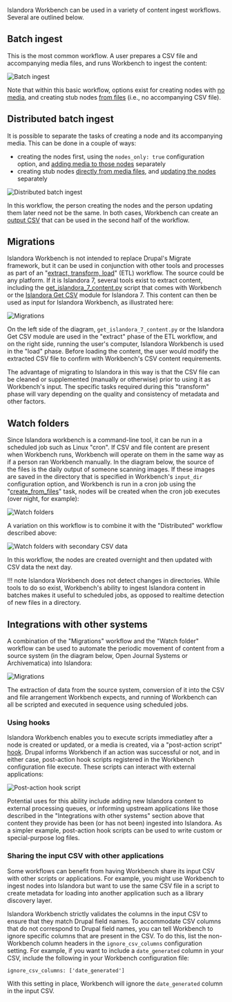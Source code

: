 Islandora Workbench can be used in a variety of content ingest workflows. Several are outlined below.

## Batch ingest

This is the most common workflow. A user prepares a CSV file and accompanying media files, and runs Workbench to ingest the content:

![Batch ingest](images/workflow_batch_loading.png)

Note that within this basic workflow, options exist for creating nodes with [no media](/islandora_workbench_docs/nodes_only/), and creating stub nodes [from files](/islandora_workbench_docs/creating_nodes_from_files/) (i.e., no accompanying CSV file).

## Distributed batch ingest

It is possible to separate the tasks of creating a node and its accompanying media. This can be done in a couple of ways:

* creating the nodes first, using the `nodes_only: true` configuration option, and [adding media to those nodes](/islandora_workbench_docs/adding_media/) separately
* creating stub nodes [directly from media files](/islandora_workbench_docs/creating_nodes_from_files/), and [updating the nodes](/islandora_workbench_docs/updating_nodes/) separately

![Distributed batch ingest](images/workflow_distributed_batch_loading.png)

In this workflow, the person creating the nodes and the person updating them later need not be the same. In both cases, Workbench can create an [output CSV](/islandora_workbench_docs/output_csv/) that can be used in the second half of the workflow.

## Migrations

Islandora Workbench is not intended to replace Drupal's Migrate framework, but it can be used in conjunction with other tools and processes as part of an "[extract, transform, load](https://en.wikipedia.org/wiki/Extract,_transform,_load)" (ETL) workflow. The source could be any platform. If it is Islandora 7, several tools exist to extract content, including the [get_islandora_7_content.py](/islandora_workbench_docs/exporting_islandora_7_content/) script that comes with Workbench or the [Islandora Get CSV](https://github.com/mjordan/islandora_get_csv) module for Islandora 7. This content can then be used as input for Islandora Workbench, as illustrated here:

![Migrations](images/workflow_migrations.png)


On the left side of the diagram, `get_islandora_7_content.py` or the Islandora Get CSV module are used in the "extract" phase of the ETL workflow, and on the right side, running the user's computer, Islandora Workbench is used in the "load" phase. Before loading the content, the user would modify the extracted CSV file to confirm with Workbench's CSV content requirements.

The advantage of migrating to Islandora in this way is that the CSV file can be cleaned or supplemented (manually or otherwise) prior to using it as Workbench's input. The specific tasks required during this "transform" phase will vary depending on the quality and consistency of metadata and other factors.

## Watch folders

Since Islandora workbench is a command-line tool, it can be run in a scheduled job such as Linux "cron". If CSV and file content are present when Workbench runs, Workbench will operate on them in the same way as if a person ran Workbench manually. In the diagram below, the source of the files is the daily output of someone scanning images. If these images are saved in the directory that is specified in Workbench's `input_dir` configuration option, and Workbench is run in a cron job using the "[create_from_files](/islandora_workbench_docs/creating_nodes_from_files/)" task, nodes will be created when the cron job executes (over night, for example):

![Watch folders](images/workflow_watch_folders.png)

A variation on this workflow is to combine it with the "Distributed" workflow described above:

![Watch folders with secondary CSV data](images/workflow_distributed_watch_folder.png)

In this workflow, the nodes are created overnight and then updated with CSV data the next day.

!!! note
    Islandora Workbench does not detect changes in directories. While tools to do so exist, Workbench's ability to ingest Islandora content in batches makes it useful to scheduled jobs, as opposed to realtime detection of new files in a directory.

## Integrations with other systems

A combination of the "Migrations" workflow and the "Watch folder" workflow can be used to automate the periodic movement of content from a source system (in the diagram below, Open Journal Systems or Archivematica) into Islandora:

![Migrations](images/workflow_integrations.png)

The extraction of data from the source system, conversion of it into the CSV and file arrangement Workbench expects, and running of Workbench can all be scripted and executed in sequence using scheduled jobs.

### Using hooks

Islandora Workbench enables you to execute scripts immediatley after a node is created or updated, or a media is created, via a "post-action script" [hook](/islandora_workbench_docs/hooks/). Drupal informs Workbench if an action was successful or not, and in either case, post-action hook scripts registered in the Workbench configuration file execute. These scripts can interact with external applications:

![Post-action hook script](images/post_action_hook.png)

Potential uses for this ability include adding new Islandora content to external processing queues, or informing upstream applications like those described in the "Integrations with other systems" section above that content they provide has been (or has not been) ingested into Islandora. As a simpler example, post-action hook scripts can be used to write custom or special-purpose log files.

### Sharing the input CSV with other applications

Some workflows can benefit from having Workbench share its input CSV with other scripts or applications. For example, you might use Workbench to ingest nodes into Islandora but want to use the same CSV file in a script to create metadata for loading into another application such as a library discovery layer.

Islandora Workbench strictly validates the columns in the input CSV to ensure that they match Drupal field names. To accommodate CSV columns that do not correspond to Drupal field names, you can tell Workbench to ignore specific columns that are present in the CSV. To do this, list the non-Workbench column headers in the `ignore_csv_columns` configuration setting. For example, if you want to include a `date_generated` column in your CSV, include the following in your Workbench configuration file:

```
ignore_csv_columns: ['date_generated']
```

With this setting in place, Workbench will ignore the `date_generated` column in the input CSV.

